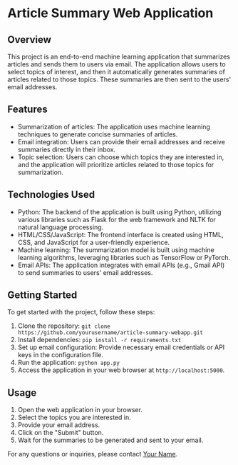 # Article Summary Web Application

## Overview

This project is an end-to-end machine learning application that summarizes articles and sends them to users via email. The application allows users to select topics of interest, and then it automatically generates summaries of articles related to those topics. These summaries are then sent to the users' email addresses.

## Features

- Summarization of articles: The application uses machine learning techniques to generate concise summaries of articles.
- Email integration: Users can provide their email addresses and receive summaries directly in their inbox.
- Topic selection: Users can choose which topics they are interested in, and the application will prioritize articles related to those topics for summarization.

## Technologies Used

- Python: The backend of the application is built using Python, utilizing various libraries such as Flask for the web framework and NLTK for natural language processing.
- HTML/CSS/JavaScript: The frontend interface is created using HTML, CSS, and JavaScript for a user-friendly experience.
- Machine learning: The summarization model is built using machine learning algorithms, leveraging libraries such as TensorFlow or PyTorch.
- Email APIs: The application integrates with email APIs (e.g., Gmail API) to send summaries to users' email addresses.

## Getting Started

To get started with the project, follow these steps:

1. Clone the repository: `git clone https://github.com/yourusername/article-summary-webapp.git`
2. Install dependencies: `pip install -r requirements.txt`
3. Set up email configuration: Provide necessary email credentials or API keys in the configuration file.
4. Run the application: `python app.py`
5. Access the application in your web browser at `http://localhost:5000`.

## Usage

1. Open the web application in your browser.
2. Select the topics you are interested in.
3. Provide your email address.
4. Click on the "Submit" button.
5. Wait for the summaries to be generated and sent to your email.


For any questions or inquiries, please contact [Your Name](mailto:your@email.com).

